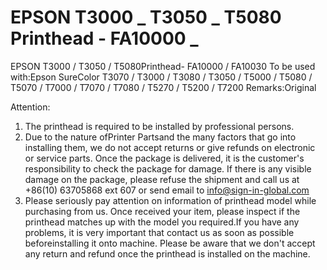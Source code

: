 # EPSON T3000 _ T3050 _ T5080 Printhead - FA10000 _ 

EPSON T3000 / T3050 / T5080Printhead- FA10000 / FA10030
To be used with:Epson SureColor T3070 / T3000 / T3080 / T3050 / T5000 / T5080 / T5070 / T7000 / T7070 / T7080 / T5270 / T5200 / T7200
Remarks:Original

Attention:
1. The printhead is required to be installed by professional persons.
2. Due to the nature ofPrinter Partsand the many factors that go into installing them, we do not accept returns or give refunds on electronic or service parts. Once the package is delivered, it is the customer's responsibility to check the package for damage. If there is any visible damage on the package, please refuse the shipment and call us at +86(10) 63705868 ext 607 or send email to info@sign-in-global.com
3. Please seriously pay attention on information of printhead model while purchasing from us. Once received your item, please inspect if the printhead matches up with the model you required.If you have any problems, it is very important that contact us as soon as possible beforeinstalling it onto machine. Please be aware that we don't accept any return and refund once the printhead is installed on the machine.
